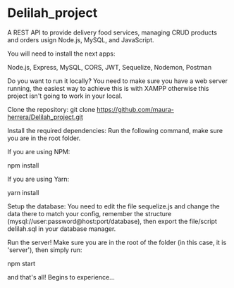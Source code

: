 # Delilah_project

A REST API to provide delivery food services, managing CRUD products and orders usign Node.js, MySQL, and JavaScript.

You will need to install the next apps:

Node.js, Express, MySQL, CORS, JWT, Sequelize, Nodemon, Postman

Do you want to run it locally?
You need to make sure you have a web server running, the easiest way to achieve this is with XAMPP otherwise this project isn't going to work in your local.

Clone the repository:
git clone https://github.com/maura-herrera/Delilah_project.git

Install the required dependencies:
Run the following command, make sure you are in the root folder.

If you are using NPM:

npm install

If you are using Yarn:

yarn install

Setup the database:
You need to edit the file sequelize.js and change the data there to match your config, remember the structure (mysql://user:password@host:port/database), then export the file/script delilah.sql in your database manager.

Run the server!
Make sure you are in the root of the folder (in this case, it is 'server'), then simply run:

npm start

and that's all! Begins to experience...

